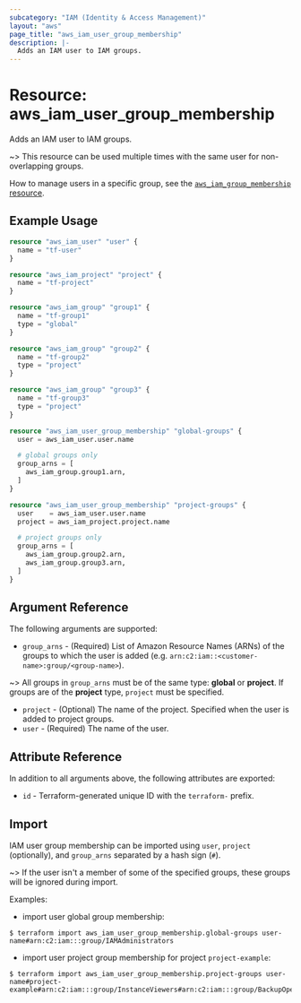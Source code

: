 ```yaml
---
subcategory: "IAM (Identity & Access Management)"
layout: "aws"
page_title: "aws_iam_user_group_membership"
description: |-
  Adds an IAM user to IAM groups.
---
```


[tf-group-membership]: iam_group_membership.html

# Resource: aws_iam_user_group_membership

Adds an IAM user to IAM groups.

~> This resource can be used multiple times with the same user for non-overlapping groups.

How to manage users in a specific group, see the [`aws_iam_group_membership` resource][tf-group-membership].

## Example Usage

```terraform
resource "aws_iam_user" "user" {
  name = "tf-user"
}

resource "aws_iam_project" "project" {
  name = "tf-project"
}

resource "aws_iam_group" "group1" {
  name = "tf-group1"
  type = "global"
}

resource "aws_iam_group" "group2" {
  name = "tf-group2"
  type = "project"
}

resource "aws_iam_group" "group3" {
  name = "tf-group3"
  type = "project"
}

resource "aws_iam_user_group_membership" "global-groups" {
  user = aws_iam_user.user.name

  # global groups only
  group_arns = [
    aws_iam_group.group1.arn,
  ]
}

resource "aws_iam_user_group_membership" "project-groups" {
  user    = aws_iam_user.user.name
  project = aws_iam_project.project.name

  # project groups only
  group_arns = [
    aws_iam_group.group2.arn,
    aws_iam_group.group3.arn,
  ]
}
```

## Argument Reference

The following arguments are supported:

* `group_arns` - (Required) List of Amazon Resource Names (ARNs) of the groups to which the user is added
  (e.g. `arn:c2:iam::<customer-name>:group/<group-name>`).

~> All groups in `group_arns` must be of the same type: **global** or **project**.
If groups are of the **project** type, `project` must be specified.

* `project` - (Optional) The name of the project. Specified when the user is added to project groups.
* `user` - (Required) The name of the user.

## Attribute Reference

In addition to all arguments above, the following attributes are exported:

* `id` - Terraform-generated unique ID with the `terraform-` prefix.

## Import

IAM user group membership can be imported using `user`, `project` (optionally), and `group_arns` separated by a hash sign (`#`).

~> If the user isn't a member of some of the specified groups, these groups will be ignored during import.

Examples:

* import user global group membership:

```
$ terraform import aws_iam_user_group_membership.global-groups user-name#arn:c2:iam:::group/IAMAdministrators
```

* import user project group membership for project `project-example`:

```
$ terraform import aws_iam_user_group_membership.project-groups user-name#project-example#arn:c2:iam:::group/InstanceViewers#arn:c2:iam:::group/BackupOperators
```
